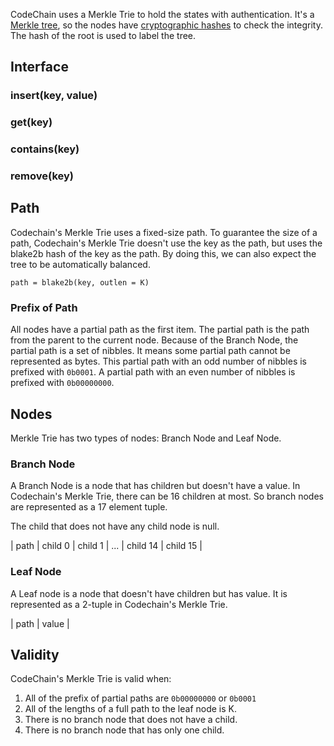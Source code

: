 CodeChain uses a Merkle Trie to hold the states with authentication.
It's a [Merkle tree](https://en.wikipedia.org/wiki/Merkle_tree), so the nodes have [cryptographic hashes](https://en.wikipedia.org/wiki/Cryptographic_hash_function) to check the integrity. The hash of the root is used to label the tree.

## Interface
### insert(key, value)
### get(key)
### contains(key)
### remove(key)

## Path
Codechain's Merkle Trie uses a fixed-size path. To guarantee the size of a path, Codechain's Merkle Trie doesn't use the key as the path, but uses the blake2b hash of the key as the path. By doing this, we can also expect the tree to be automatically balanced.
```
path = blake2b(key, outlen = K)
```
### Prefix of Path
All nodes have a partial path as the first item. The partial path is the path from the parent to the current node. Because of the Branch Node, the partial path is a set of nibbles. It means some partial path cannot be represented as bytes. This partial path with an odd number of nibbles is prefixed with `0b0001`. A partial path with an even number of nibbles is prefixed with `0b00000000`.

## Nodes
Merkle Trie has two types of nodes: Branch Node and Leaf Node.

### Branch Node
A Branch Node is a node that has children but doesn't have a value. In Codechain's Merkle Trie, there can be 16 children at most. So branch nodes are represented as a 17 element tuple.

The child that does not have any child node is null.

| path | child 0 | child 1 | ... | child 14 | child 15 |

### Leaf Node
A Leaf node is a node that doesn't have children but has value. It is represented as a 2-tuple in Codechain's Merkle Trie.

| path | value |

## Validity
CodeChain's Merkle Trie is valid when:
1. All of the prefix of partial paths are `0b00000000` or `0b0001`
1. All of the lengths of a full path to the leaf node is K.
1. There is no branch node that does not have a child.
1. There is no branch node that has only one child.
